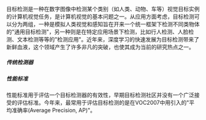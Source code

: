 目标检测是一种在数字图像中检测某个类别（如人类、动物、车等）视觉目标实例的计算机视觉任务，是计算机视觉的基本问题之一。从应用方面考虑，目标检测可以分为两组，一种是模拟人类视觉和感知旨在开来一个统一框架下检测不同类物体的"通用目标检测"，另一种则是在特定应用场景下检测，比如行人检测、人脸检测、文本检测等等的"检测应用"。近年来，深度学习的快速发展为目标检测带来了新鲜血液，这个领域产生了许多非凡的突破，也使其成为当前的研究热点之一。



##### 传统检测器



##### 性能标准

性能标准用于评估一个目标检测器的有效性，早期目标检测社区并没有一个广泛接受的评估标准。今年来，最常用于评估目标检测的是在VOC2007中用引入的"平均准确率(Average Precision, AP)"。